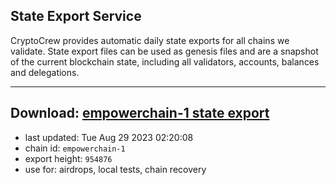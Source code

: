 ## State Export Service
CryptoCrew provides automatic daily state exports for all chains we validate. State export files can be used as genesis files and are a snapshot of the current blockchain state, including all validators, accounts, balances and delegations.

---
**Download: [empowerchain-1 state export](https://dl.ccvalidators.com/SERVICE/empowerchain/empowerchain-1_export_954876.json)**
---

- last updated: Tue Aug 29 2023 02:20:08
- chain id: `empowerchain-1`
- export height: `954876`
- use for: airdrops, local tests, chain recovery
